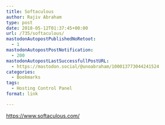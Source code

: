 ```yaml
---
title: Softaculous
author: Rajiv Abraham
type: post
date: 2018-05-12T01:37:45+00:00
url: /735/softaculous/
mastodonAutopostPublishedNoRetoot:
  - 1
mastodonAutopostPostNotification:
  - 200
mastodonAutopostLastSuccessfullPostURL:
  - https://mastodon.social/@unoabraham/100013773044241524
categories:
  - Bookmarks
tags:
  - Hosting Control Panel
format: link

---
```

<https://www.softaculous.com/>